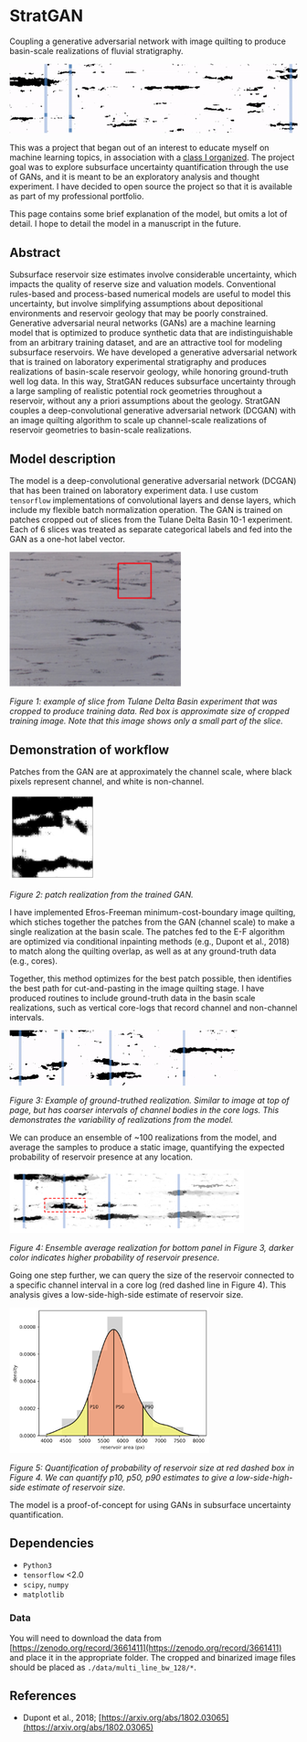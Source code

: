 # StratGAN

Coupling a generative adversarial network with image quilting to produce basin-scale realizations of fluvial stratigraphy.

<img src="https://github.com/amoodie/stratgan/blob/master/private/basin_demo_fine.gif" alt="basin_demo_fine_gif">


This was a project that began out of an interest to educate myself on machine learning topics, in association with a [class I organized](http://andrewjmoodie.com/2018/12/machine-learning-seminar/).
The project goal was to explore subsurface uncertainty quantification through the use of GANs, and it is meant to be an exploratory analysis and thought experiment.
I have decided to open source the project so that it is available as part of my professional portfolio.

This page contains some brief explanation of the model, but omits a lot of detail.
I hope to detail the model in a manuscript in the future. 



## Abstract
Subsurface reservoir size estimates involve considerable uncertainty, which impacts the quality of  reserve size and valuation models.
Conventional rules-based and process-based numerical models are useful to model this uncertainty, but involve simplifying assumptions about depositional environments and reservoir geology that may be poorly constrained.
Generative adversarial neural networks (GANs) are a machine learning model that is optimized to produce synthetic data that are indistinguishable from an arbitrary training dataset, and are an attractive tool for modeling subsurface reservoirs.
We have developed a generative adversarial network that is trained on laboratory experimental stratigraphy and produces realizations of basin-scale reservoir geology, while honoring ground-truth well log data. 
In this way, StratGAN reduces subsurface uncertainty through a large sampling of realistic potential rock geometries throughout a reservoir, without any a priori assumptions about the geology.
StratGAN couples a deep-convolutional generative adversarial network (DCGAN) with an image quilting algorithm to scale up channel-scale realizations of reservoir geometries to basin-scale realizations.



## Model description
The model is a deep-convolutional generative adversarial network (DCGAN) that has been trained on laboratory experiment data. 
I use custom `tensorflow` implementations of convolutional layers and dense layers, which include my flexible batch normalization operation.
The GAN is trained on patches cropped out of slices from the Tulane Delta Basin 10-1 experiment.
Each of 6 slices was treated as separate categorical labels and fed into the GAN as a one-hot label vector.

<img src="https://github.com/amoodie/stratgan/blob/master/private/tulane_slice.png" alt="patch_demo" width=300>

*Figure 1: example of slice from Tulane Delta Basin experiment that was cropped to produce training data. Red box is approximate size of cropped training image. Note that this image shows only a small part of the slice.*



## Demonstration of workflow

Patches from the GAN are at approximately the channel scale, where black pixels represent channel, and white is non-channel.

<img src="https://github.com/amoodie/stratgan/blob/master/private/logo.png" alt="patch_demo" width=150>

*Figure 2: patch realization from the trained GAN.*

I have implemented Efros-Freeman minimum-cost-boundary image quilting, which stiches together the patches from the GAN (channel scale) to make a single realization at the basin scale. 
The patches fed to the E-F algorithm are optimized via conditional inpainting methods (e.g., Dupont et al., 2018) to match along the quilting overlap, as well as at any ground-truth data (e.g., cores).

Together, this method optimizes for the best patch possible, then identifies the best path for cut-and-pasting in the image quilting stage.
I have produced routines to include ground-truth data in the basin scale realizations, such as vertical core-logs that record channel and non-channel intervals.

<img src="https://github.com/amoodie/stratgan/blob/master/private/basin_demo.gif" alt="basin_demo_gif" width=400>

*Figure 3: Example of ground-truthed realization. Similar to image at top of page, but has coarser intervals of channel bodies in the core logs. This demonstrates the variability of realizations from the model.*

We can produce an ensemble of \~100 realizations from the model, and average the samples to produce a static image, quantifying the expected probability of reservoir presence at any location. 

<img src="https://github.com/amoodie/stratgan/blob/master/private/mean_array_map.png" alt="mean_array_map" width=410>

*Figure 4: Ensemble average realization for bottom panel in Figure 3, darker color indicates higher probability of reservoir presence.*

Going one step further, we can query the size of the reservoir connected to a specific channel interval in a core log (red dashed line in Figure 4).
This analysis gives a low-side-high-side estimate of reservoir size.

<img src="https://github.com/amoodie/stratgan/blob/master/private/example_size_dist_density.png" alt="lowsidehighside" width=350>

*Figure 5: Quantification of probability of reservoir size at red dashed box in Figure 4. We can quantify p10, p50, p90 estimates to give a low-side-high-side estimate of reservoir size.*

The model is a proof-of-concept for using GANs in subsurface uncertainty quantification. 



## Dependencies

 * `Python3`
 * `tensorflow` <2.0
 * `scipy`, `numpy`
 * `matplotlib`


### Data

You will need to download the data from [https://zenodo.org/record/3661411](https://zenodo.org/record/3661411) and place it in the appropriate folder.
The cropped and binarized image files should be placed as `./data/multi_line_bw_128/*`.



## References

* Dupont et al., 2018; [https://arxiv.org/abs/1802.03065](https://arxiv.org/abs/1802.03065)
